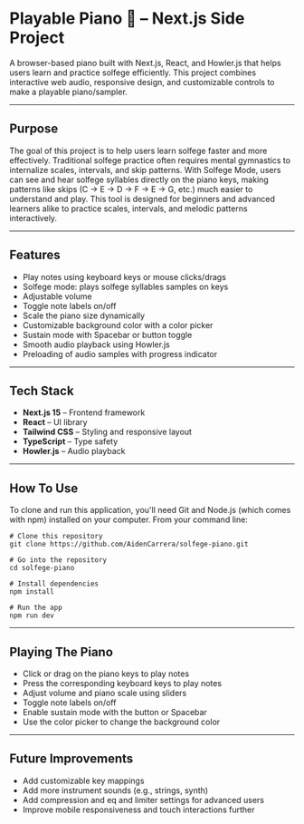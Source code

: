 # Playable Piano 🎹 – Next.js Side Project

A browser-based piano built with Next.js, React, and Howler.js that helps users learn and practice solfege efficiently.
This project combines interactive web audio, responsive design, and customizable controls to make a playable piano/sampler.

------------------------------------------------------------
Purpose
------------------------------------------------------------

The goal of this project is to help users learn solfege faster and more effectively.
Traditional solfege practice often requires mental gymnastics to internalize scales, intervals, and skip patterns.
With Solfege Mode, users can see and hear solfege syllables directly on the piano keys, making patterns like skips (C → E → D → F → E → G, etc.) much easier to understand and play.
This tool is designed for beginners and advanced learners alike to practice scales, intervals, and melodic patterns interactively.

------------------------------------------------------------
Features
------------------------------------------------------------

- Play notes using keyboard keys or mouse clicks/drags
- Solfege mode: plays solfege syllables samples on keys
- Adjustable volume
- Toggle note labels on/off
- Scale the piano size dynamically
- Customizable background color with a color picker
- Sustain mode with Spacebar or button toggle
- Smooth audio playback using Howler.js
- Preloading of audio samples with progress indicator

------------------------------------------------------------
Tech Stack
------------------------------------------------------------

- **Next.js 15** – Frontend framework
- **React** – UI library
- **Tailwind CSS** – Styling and responsive layout
- **TypeScript** – Type safety
- **Howler.js** – Audio playback

------------------------------------------------------------
How To Use
------------------------------------------------------------

To clone and run this application, you'll need Git and Node.js (which comes with npm) installed on your computer. From your command line:
```
# Clone this repository
git clone https://github.com/AidenCarrera/solfege-piano.git

# Go into the repository
cd solfege-piano

# Install dependencies
npm install

# Run the app
npm run dev
```
------------------------------------------------------------
Playing The Piano
------------------------------------------------------------

- Click or drag on the piano keys to play notes
- Press the corresponding keyboard keys to play notes
- Adjust volume and piano scale using sliders
- Toggle note labels on/off
- Enable sustain mode with the button or Spacebar
- Use the color picker to change the background color

------------------------------------------------------------
Future Improvements
------------------------------------------------------------

- Add customizable key mappings
- Add more instrument sounds (e.g., strings, synth)
- Add compression and eq and limiter settings for advanced users
- Improve mobile responsiveness and touch interactions further
